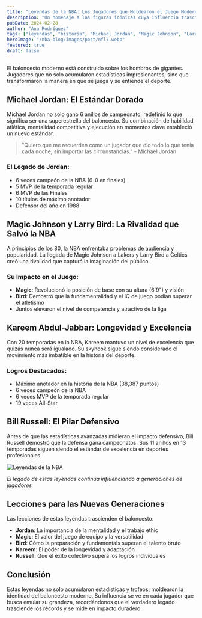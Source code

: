 ```yaml
---
title: "Leyendas de la NBA: Los Jugadores que Moldearon el Juego Moderno"
description: "Un homenaje a las figuras icónicas cuya influencia trasciende estadísticas y títulos, definiendo eras enteras de baloncesto."
pubDate: 2024-02-28
author: "Ana Rodríguez"
tags: ["leyendas", "historia", "Michael Jordan", "Magic Johnson", "Larry Bird"]
heroImage: "/nba-blog/images/post/nfl7.webp"
featured: true
draft: false
---
```


El baloncesto moderno está construido sobre los hombros de gigantes. Jugadores que no solo acumularon estadísticas impresionantes, sino que transformaron la manera en que se juega y se entiende el deporte.

## Michael Jordan: El Estándar Dorado

Michael Jordan no solo ganó 6 anillos de campeonato; redefinió lo que significa ser una superestrella del baloncesto. Su combinación de habilidad atlética, mentalidad competitiva y ejecución en momentos clave estableció un nuevo estándar.

> "Quiero que me recuerden como un jugador que dio todo lo que tenía cada noche, sin importar las circunstancias." - Michael Jordan

### El Legado de Jordan:
- 6 veces campeón de la NBA (6-0 en finales)
- 5 MVP de la temporada regular
- 6 MVP de las Finales
- 10 títulos de máximo anotador
- Defensor del año en 1988

## Magic Johnson y Larry Bird: La Rivalidad que Salvó la NBA

A principios de los 80, la NBA enfrentaba problemas de audiencia y popularidad. La llegada de Magic Johnson a Lakers y Larry Bird a Celtics creó una rivalidad que capturó la imaginación del público.

### Su Impacto en el Juego:
- **Magic**: Revolucionó la posición de base con su altura (6'9") y visión
- **Bird**: Demostró que la fundamentalidad y el IQ de juego podían superar el atletismo
- Juntos elevaron el nivel de competencia y atractivo de la liga

## Kareem Abdul-Jabbar: Longevidad y Excelencia

Con 20 temporadas en la NBA, Kareem mantuvo un nivel de excelencia que quizás nunca será igualado. Su skyhook sigue siendo considerado el movimiento más imbatible en la historia del deporte.

### Logros Destacados:
- Máximo anotador en la historia de la NBA (38,387 puntos)
- 6 veces campeón de la NBA
- 6 veces MVP de la temporada regular
- 19 veces All-Star

## Bill Russell: El Pilar Defensivo

Antes de que las estadísticas avanzadas midieran el impacto defensivo, Bill Russell demostró que la defensa gana campeonatos. Sus 11 anillos en 13 temporadas siguen siendo el estándar de excelencia en deportes profesionales.

![Leyendas de la NBA](/nba-blog/images/post/nfl7.webp)

*El legado de estas leyendas continúa influenciando a generaciones de jugadores*

## Lecciones para las Nuevas Generaciones

Las lecciones de estas leyendas trascienden el baloncesto:
- **Jordan**: La importancia de la mentalidad y el trabajo ethic
- **Magic**: El valor del juego de equipo y la versatilidad
- **Bird**: Cómo la preparación y fundamentals superan el talento bruto
- **Kareem**: El poder de la longevidad y adaptación
- **Russell**: Que el éxito colectivo supera los logros individuales

## Conclusión

Estas leyendas no solo acumularon estadísticas y trofeos; moldearon la identidad del baloncesto moderno. Su influencia se ve en cada jugador que busca emular su grandeza, recordándonos que el verdadero legado trasciende los récords y se mide en impacto duradero.